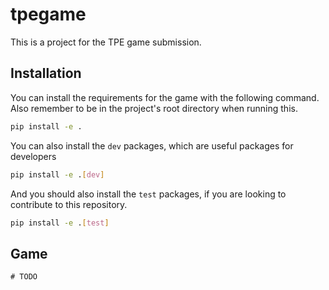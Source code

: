 # tpegame

This is a project for the TPE game submission.

## Installation

You can install the requirements for the game with the following command.
Also remember to be in the project's root directory when running this.

```bash
pip install -e .
```

You can also install the `dev` packages, which are useful packages for developers

```bash
pip install -e .[dev]
```

And you should also install the `test` packages, if you are looking to contribute to this repository.

```bash
pip install -e .[test]
```


## Game
    # TODO
